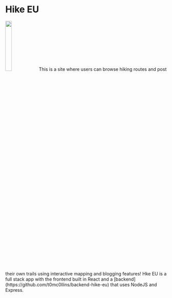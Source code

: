 # Hike EU
<img src="https://i.imgur.com/zKCyymJ.png" width="20%">
This is a site where users can browse hiking routes and post their own trails using interactive mapping and blogging features!
Hke EU is a full stack app with the frontend built in React and a [backend](https://github.com/t0mc0llins/backend-hike-eu) that uses NodeJS and Express.
